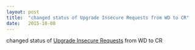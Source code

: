 ```yaml
---
layout: post
title:  "changed status of Upgrade Insecure Requests from WD to CR"
date:   2015-10-08
---
```


changed status of [Upgrade Insecure Requests](http://www.w3.org/TR/upgrade-insecure-requests/) from WD to CR

